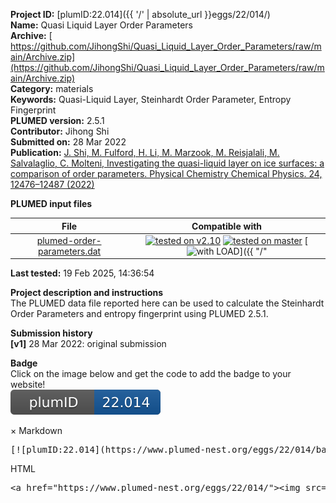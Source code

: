 **Project ID:** [plumID:22.014]({{ '/' | absolute_url }}eggs/22/014/)  
**Name:**  Quasi Liquid Layer Order Parameters  
**Archive:** [ https://github.com/JihongShi/Quasi_Liquid_Layer_Order_Parameters/raw/main/Archive.zip](https://github.com/JihongShi/Quasi_Liquid_Layer_Order_Parameters/raw/main/Archive.zip)  
**Category:**  materials  
**Keywords:**  Quasi-Liquid Layer, Steinhardt Order Parameter, Entropy Fingerprint  
**PLUMED version:**  2.5.1  
**Contributor:**  Jihong Shi  
**Submitted on:** 28 Mar 2022  
**Publication:** [J. Shi, M. Fulford, H. Li, M. Marzook, M. Reisjalali, M. Salvalaglio, C. Molteni, Investigating the quasi-liquid layer on ice surfaces: a comparison of order parameters. Physical Chemistry Chemical Physics. 24, 12476–12487 (2022)](http://dx.doi.org/10.1039/D2CP00752E)  
  
**PLUMED input files**  
  
| File     | Compatible with |  
|:--------:|:--------:|  
| [plumed-order-parameters.dat](./data/plumed-order-parameters.dat.md) |  [![tested on v2.10](https://img.shields.io/badge/v2.10-failed-red.svg)](data/plumed-order-parameters.dat.plumed.stderr) [![tested on master](https://img.shields.io/badge/master-failed-red.svg)](data/plumed-order-parameters.dat.plumed_master.stderr) [![with LOAD](https://img.shields.io/badge/with-LOAD-yellow.svg)]({{ "/" | absolute_url }}badges) |  
  
**Last tested:**  19 Feb 2025, 14:36:54
  
**Project description and instructions**  
The PLUMED data file reported here can be used to calculate the Steinhardt Order Parameters and entropy fingerprint using PLUMED 2.5.1. 

  
**Submission history**  
**[v1]** 28 Mar 2022: original submission  
  
**Badge**  
Click on the image below and get the code to add the badge to your website!  
<img src="./badge.svg" alt="plumeDnest:22.014" id="myBtn" class="badge">
<div id="myModal" class="modal">
  <div class="modal-content">
    <span class="close">&times;</span>
    Markdown<pre>[![plumID:22.014](https://www.plumed-nest.org/eggs/22/014/badge.svg)](https://www.plumed-nest.org/eggs/22/014/)</pre>
    HTML<pre>&lt;a href="https://www.plumed-nest.org/eggs/22/014/"&gt;&lt;img src="https://www.plumed-nest.org/eggs/22/014/badge.svg" alt="plumID:22.014"&gt;&lt;/a&gt;</pre>
  </div>
</div>
